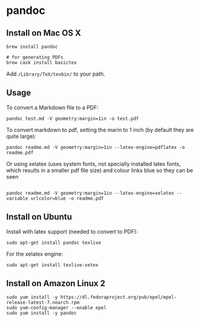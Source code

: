 # pandoc

## Install on Mac OS X

```
brew install pandoc

# for generating PDFs
brew cask install basictex
```

Add `/Library/TeX/texbin/` to your path.

## Usage

To convert a Markdown file to a PDF:

```
pandoc test.md -V geometry:margin=1in -o test.pdf
```

To convert markdown to pdf, setting the marin to 1 inch (by default they are quite large):

```
pandoc readme.md -V geometry:margin=1in --latex-engine=pdflatex -o readme.pdf
```

Or using xelatex (uses system fonts, not specially installed latex fonts, which results in a smaller pdf file size) and colour links blue so they can be seen

```

pandoc readme.md -V geometry:margin=1in --latex-engine=xelatex --variable urlcolor=blue -o readme.pdf
```

## Install on Ubuntu

Install with latex support (needed to convert to PDF):

```
sudo apt-get install pandoc texlive
```

For the xelatex engine:

```
sudo apt-get install texlive-xetex
```

## Install on Amazon Linux 2

```
sudo yum install -y https://dl.fedoraproject.org/pub/epel/epel-release-latest-7.noarch.rpm
sudo yum-config-manager --enable epel
sudo yum install -y pandoc
```
